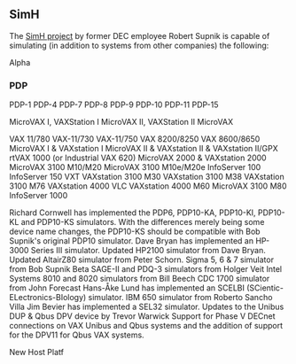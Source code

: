 ## SimH
The [SimH project](https://github.com/simh/simh) by former DEC employee Robert Supnik is capable of simulating (in addition to systems from other companies) the following:

Alpha

### PDP
PDP-1
PDP-4
PDP-7
PDP-8
PDP-9
PDP-10
PDP-11
PDP-15

MicroVAX I, VAXStation I
MicroVAX II, VAXStation II
MicroVAX 

VAX 11/780
VAX-11/730
VAX-11/750
VAX 8200/8250
VAX 8600/8650
MicroVAX I & VAXstation I
MicroVAX II & VAXstation II & VAXstation II/GPX
rtVAX 1000 (or Industrial VAX 620)
MicroVAX 2000 & VAXstation 2000
MicroVAX 3100 M10/M20
MicroVAX 3100 M10e/M20e
InfoServer 100
InfoServer 150 VXT
VAXstation 3100 M30
VAXstation 3100 M38
VAXstation 3100 M76
VAXstation 4000 VLC
VAXstation 4000 M60
MicroVAX 3100 M80
InfoServer 1000


Richard Cornwell has implemented the PDP6, PDP10-KA, PDP10-KI, PDP10-KL and PDP10-KS simulators. With the differences merely being some device name changes, the PDP10-KS should be compatible with Bob Supnik's original PDP10 simulator.
Dave Bryan has implemented an HP-3000 Series III simulator.
Updated HP2100 simulator from Dave Bryan.
Updated AltairZ80 simulator from Peter Schorn.
Sigma 5, 6 & 7 simulator from Bob Supnik
Beta SAGE-II and PDQ-3 simulators from Holger Veit
Intel Systems 8010 and 8020 simulators from Bill Beech
CDC 1700 simulator from John Forecast
Hans-Åke Lund has implemented an SCELBI (SCientic-ELectronics-BIology) simulator.
IBM 650 simulator from Roberto Sancho Villa
Jim Bevier has implemented a SEL32 simulator.
Updates to the Unibus DUP & Qbus DPV device by Trevor Warwick
Support for Phase V DECnet connections on VAX Unibus and Qbus systems and the addition of support for the DPV11 for Qbus VAX systems.

New Host Platf
